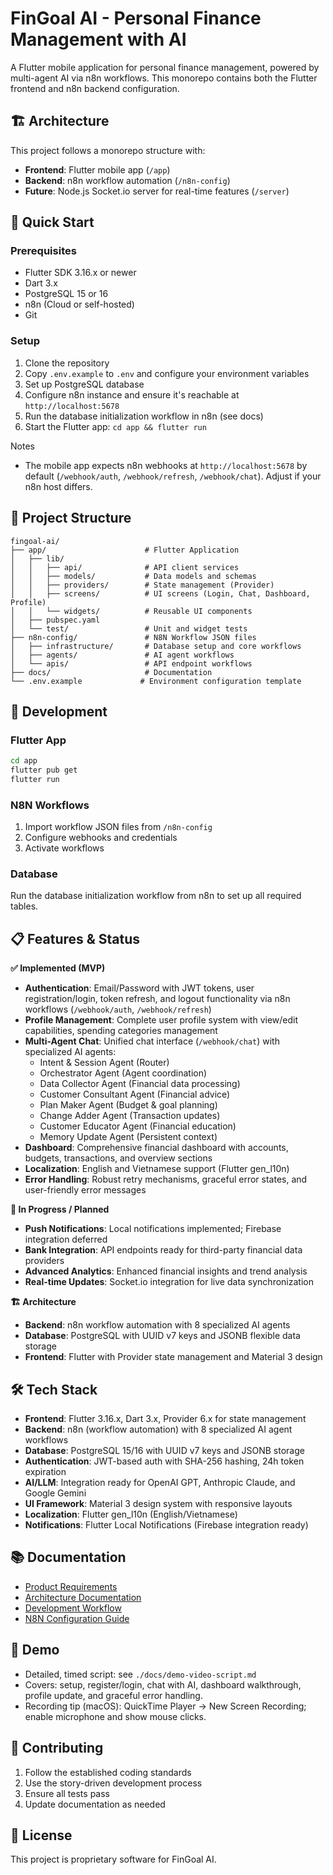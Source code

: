 # FinGoal AI - Personal Finance Management with AI

A Flutter mobile application for personal finance management, powered by multi-agent AI via n8n workflows. This monorepo contains both the Flutter frontend and n8n backend configuration.

## 🏗️ Architecture

This project follows a monorepo structure with:
- **Frontend**: Flutter mobile app (`/app`)
- **Backend**: n8n workflow automation (`/n8n-config`)
- **Future**: Node.js Socket.io server for real-time features (`/server`)

## 🚀 Quick Start

### Prerequisites
- Flutter SDK 3.16.x or newer
- Dart 3.x
- PostgreSQL 15 or 16
- n8n (Cloud or self-hosted)
- Git

### Setup
1. Clone the repository
2. Copy `.env.example` to `.env` and configure your environment variables
3. Set up PostgreSQL database
4. Configure n8n instance and ensure it's reachable at `http://localhost:5678`
5. Run the database initialization workflow in n8n (see docs)
6. Start the Flutter app: `cd app && flutter run`

Notes
- The mobile app expects n8n webhooks at `http://localhost:5678` by default (`/webhook/auth`, `/webhook/refresh`, `/webhook/chat`). Adjust if your n8n host differs.

## 📁 Project Structure

```
fingoal-ai/
├── app/                      # Flutter Application
│   ├── lib/
│   │   ├── api/              # API client services
│   │   ├── models/           # Data models and schemas
│   │   ├── providers/        # State management (Provider)
│   │   ├── screens/          # UI screens (Login, Chat, Dashboard, Profile)
│   │   └── widgets/          # Reusable UI components
│   ├── pubspec.yaml
│   └── test/                 # Unit and widget tests
├── n8n-config/               # N8N Workflow JSON files
│   ├── infrastructure/       # Database setup and core workflows
│   ├── agents/               # AI agent workflows
│   └── apis/                 # API endpoint workflows
├── docs/                     # Documentation
└── .env.example             # Environment configuration template
```

## 🔧 Development

### Flutter App
```bash
cd app
flutter pub get
flutter run
```

### N8N Workflows
1. Import workflow JSON files from `/n8n-config`
2. Configure webhooks and credentials
3. Activate workflows

### Database
Run the database initialization workflow from n8n to set up all required tables.

## 📋 Features & Status

**✅ Implemented (MVP)**
- **Authentication**: Email/Password with JWT tokens, user registration/login, token refresh, and logout functionality via n8n workflows (`/webhook/auth`, `/webhook/refresh`)
- **Profile Management**: Complete user profile system with view/edit capabilities, spending categories management
- **Multi-Agent Chat**: Unified chat interface (`/webhook/chat`) with specialized AI agents:
  - Intent & Session Agent (Router)
  - Orchestrator Agent (Agent coordination)
  - Data Collector Agent (Financial data processing)
  - Customer Consultant Agent (Financial advice)
  - Plan Maker Agent (Budget & goal planning)
  - Change Adder Agent (Transaction updates)
  - Customer Educator Agent (Financial education)
  - Memory Update Agent (Persistent context)
- **Dashboard**: Comprehensive financial dashboard with accounts, budgets, transactions, and overview sections
- **Localization**: English and Vietnamese support (Flutter gen_l10n)
- **Error Handling**: Robust retry mechanisms, graceful error states, and user-friendly error messages

**🚧 In Progress / Planned**
- **Push Notifications**: Local notifications implemented; Firebase integration deferred
- **Bank Integration**: API endpoints ready for third-party financial data providers  
- **Advanced Analytics**: Enhanced financial insights and trend analysis
- **Real-time Updates**: Socket.io integration for live data synchronization

**🏗️ Architecture**
- **Backend**: n8n workflow automation with 8 specialized AI agents
- **Database**: PostgreSQL with UUID v7 keys and JSONB flexible data storage
- **Frontend**: Flutter with Provider state management and Material 3 design

## 🛠️ Tech Stack

- **Frontend**: Flutter 3.16.x, Dart 3.x, Provider 6.x for state management
- **Backend**: n8n (workflow automation) with 8 specialized AI agent workflows
- **Database**: PostgreSQL 15/16 with UUID v7 keys and JSONB storage
- **Authentication**: JWT-based auth with SHA-256 hashing, 24h token expiration
- **AI/LLM**: Integration ready for OpenAI GPT, Anthropic Claude, and Google Gemini
- **UI Framework**: Material 3 design system with responsive layouts
- **Localization**: Flutter gen_l10n (English/Vietnamese)
- **Notifications**: Flutter Local Notifications (Firebase integration ready)

## 📚 Documentation

- [Product Requirements](./docs/prd/)
- [Architecture Documentation](./docs/architecture/)
- [Development Workflow](./docs/architecture/development-workflow.md)
- [N8N Configuration Guide](./docs/n8n_config_creation_instructions/)

## 🎥 Demo

- Detailed, timed script: see `./docs/demo-video-script.md`
- Covers: setup, register/login, chat with AI, dashboard walkthrough, profile update, and graceful error handling.
- Recording tip (macOS): QuickTime Player → New Screen Recording; enable microphone and show mouse clicks.

## 🤝 Contributing

1. Follow the established coding standards
2. Use the story-driven development process
3. Ensure all tests pass
4. Update documentation as needed

## 📄 License

This project is proprietary software for FinGoal AI.